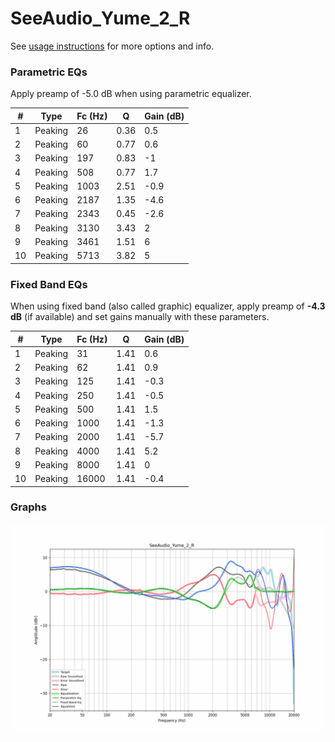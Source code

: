 # SeeAudio_Yume_2_R
See [usage instructions](https://github.com/jaakkopasanen/AutoEq#usage) for more options and info.

### Parametric EQs
Apply preamp of -5.0 dB when using parametric equalizer.

|   # | Type    |   Fc (Hz) |    Q |   Gain (dB) |
|-----|---------|-----------|------|-------------|
|   1 | Peaking |        26 | 0.36 |         0.5 |
|   2 | Peaking |        60 | 0.77 |         0.6 |
|   3 | Peaking |       197 | 0.83 |        -1   |
|   4 | Peaking |       508 | 0.77 |         1.7 |
|   5 | Peaking |      1003 | 2.51 |        -0.9 |
|   6 | Peaking |      2187 | 1.35 |        -4.6 |
|   7 | Peaking |      2343 | 0.45 |        -2.6 |
|   8 | Peaking |      3130 | 3.43 |         2   |
|   9 | Peaking |      3461 | 1.51 |         6   |
|  10 | Peaking |      5713 | 3.82 |         5   |

### Fixed Band EQs
When using fixed band (also called graphic) equalizer, apply preamp of **-4.3 dB** (if available) and set gains manually with these parameters.

|   # | Type    |   Fc (Hz) |    Q |   Gain (dB) |
|-----|---------|-----------|------|-------------|
|   1 | Peaking |        31 | 1.41 |         0.6 |
|   2 | Peaking |        62 | 1.41 |         0.9 |
|   3 | Peaking |       125 | 1.41 |        -0.3 |
|   4 | Peaking |       250 | 1.41 |        -0.5 |
|   5 | Peaking |       500 | 1.41 |         1.5 |
|   6 | Peaking |      1000 | 1.41 |        -1.3 |
|   7 | Peaking |      2000 | 1.41 |        -5.7 |
|   8 | Peaking |      4000 | 1.41 |         5.2 |
|   9 | Peaking |      8000 | 1.41 |         0   |
|  10 | Peaking |     16000 | 1.41 |        -0.4 |

### Graphs
![](./SeeAudio_Yume_2_R.png)
